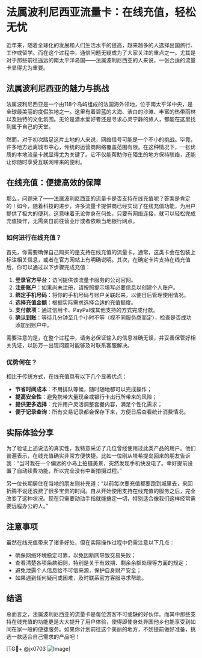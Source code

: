 # 法属波利尼西亚流量卡：在线充值，轻松无忧

近年来，随着全球化的发展和人们生活水平的提高，越来越多的人选择出国旅行、工作或留学。而在这个过程中，通信问题无疑成为了大家关注的重点之一。尤其是对于那些前往遥远的南太平洋岛国——法属波利尼西亚的人来说，一张合适的流量卡显得尤为重要。

## 法属波利尼西亚的魅力与挑战

法属波利尼西亚是一个由118个岛屿组成的法国海外领地，位于南太平洋中央，是全球最美丽的度假胜地之一。这里有着碧蓝的大海、洁白的沙滩、丰富的热带雨林以及独特的文化氛围。无论是潜水爱好者还是寻求心灵宁静的旅人，都能在这里找到属于自己的天堂。

然而，对于初次踏足这片土地的人来说，网络信号可能是一个不小的挑战。毕竟，许多地方远离城市中心，传统的运营商网络覆盖范围有限。在这种情况下，一张优质的本地流量卡就显得尤为关键了。它不仅能帮助你在陌生的地方保持联络，还能让你随时享受互联网带来的便利。

## 在线充值：便捷高效的保障

那么，问题来了——法属波利尼西亚的流量卡是否支持在线充值呢？答案是肯定的！如今，随着科技的进步，许多流量卡提供商已经实现了在线充值功能，为用户提供了极大的便利。这意味着无论你身在何处，只要有网络连接，就可以轻松完成充值操作，无需亲自前往营业厅或者依赖当地银行网点。

### 如何进行在线充值？

首先，你需要确保自己购买的是支持在线充值的流量卡。通常，这类卡会在包装上标注相关信息，或者在官方网站上有明确说明。其次，在确定卡片支持在线充值后，你可以通过以下步骤完成充值：

1. **登录官方平台**：访问提供该流量卡服务的公司官网。
2. **注册账户**：如果尚未注册，请按照提示填写必要信息以创建个人账户。
3. **绑定手机号码**：将你的手机号码与账户关联起来，以便日后管理使用情况。
4. **选择充值金额**：根据实际需求选择合适的充值额度。
5. **支付款项**：通过信用卡、PayPal或其他支持的方式完成付款。
6. **确认到账**：等待几分钟至几个小时不等（视不同服务商而定），检查是否成功添加到账户中。

需要注意的是，在整个过程中，请务必保证输入的信息准确无误，并妥善保管好相关凭证，以防万一出现问题时能够及时联系客服解决。

### 优势何在？

相比于传统方式，在线充值具有以下几个显著优点：
- **节省时间成本**：不用排队等候，随时随地都可以完成操作；
- **提高安全性**：避免携带大量现金或银行卡出行所带来的风险；
- **提供更多选择**：允许用户灵活调整套餐内容，满足个性化需求；
- **便于记录查询**：所有交易记录都会保存下来，方便日后查看统计消费情况。

## 实际体验分享

为了验证上述说法的真实性，我特意采访了几位曾经使用过此类产品的用户。他们普遍表示，在线充值确实非常方便快捷。比如一位刚从塔希提岛回来的朋友告诉我：“当时我在一个偏远的小岛上拍摄美景，突然发现手机快没电了。幸好提前设置了自动续费功能，所以完全没有中断拍摄过程。”

另一位长期居住在当地的朋友则补充道：“以前每次要充值都要跑到城里去，来回折腾不说还浪费了很多宝贵的时间。自从开始使用支持在线充值的服务之后，完全改变了这种状况。现在只需要动动手指就能搞定一切，特别适合像我们这样经常需要远程办公的人。”

## 注意事项

虽然在线充值带来了诸多好处，但在实际操作过程中仍需注意以下几点：
- 确保网络环境稳定可靠，以免因断网导致交易失败；
- 查看清楚各项条款细则，特别是关于有效期、剩余余额处理等方面的规定；
- 避免泄露个人信息给不可信来源，保护自身财产安全；
- 如果遇到任何疑问或困难，及时联系官方客服寻求帮助。

## 结语

总而言之，法属波利尼西亚的流量卡是每位游客不可或缺的好伙伴。而其中那些支持在线充值的功能更是大大提升了用户体验，使得即使身处异国他乡也能享受到如同在家一般的便捷服务。如果你计划前往这个美丽的地方，不妨提前做好准备，挑选一款适合自己需求的产品吧！

[TG💪+ @jx0703 ![Image](https://github.com/user-attachments/assets/dbca1d08-cadb-493c-b0ec-ad6f7a83f270)]